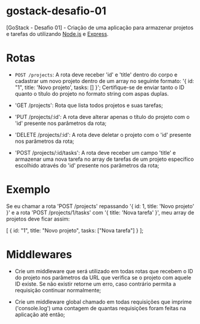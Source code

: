 # gostack-desafio-01
[GoStack - Desafio 01] - Criação de uma aplicação para armazenar projetos e tarefas do utilizando [Node.js](https://nodejs.org/en/) e [Express](https://expressjs.com/pt-br/). 

# Rotas
* ```POST /projects```: A rota deve receber 'id' e 'title' dentro do corpo e cadastrar um novo projeto dentro de um array no seguinte formato: '{ id: "1", title: 'Novo projeto', tasks: [] }'; Certifique-se de enviar tanto o ID quanto o título do projeto no formato string com aspas duplas.

* 'GET /projects': Rota que lista todos projetos e suas tarefas;

* 'PUT /projects/:id': A rota deve alterar apenas o título do projeto com o 'id' presente nos parâmetros da rota;

* 'DELETE /projects/:id': A rota deve deletar o projeto com o 'id' presente nos parâmetros da rota;

* 'POST /projects/:id/tasks': A rota deve receber um campo 'title' e armazenar uma nova tarefa no array de tarefas de um projeto específico escolhido através do 'id' presente nos parâmetros da rota;

# Exemplo
Se eu chamar a rota 'POST /projects' repassando '{ id: 1, title: 'Novo projeto' }' e a rota 'POST /projects/1/tasks' com '{ title: 'Nova tarefa' }', meu array de projetos deve ficar assim:

[
  {
    id: "1",
    title: "Novo projeto",
    tasks: ["Nova tarefa"]
  }
];

# Middlewares
* Crie um middleware que será utilizado em todas rotas que recebem o ID do projeto nos parâmetros da URL que verifica se o projeto com aquele ID existe. Se não existir retorne um erro, caso contrário permita a requisição continuar normalmente;

* Crie um middleware global chamado em todas requisições que imprime ('console.log') uma contagem de quantas requisições foram feitas na aplicação até então;
